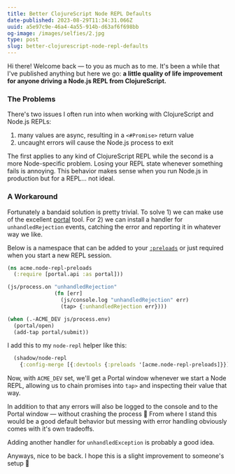 ```yaml
---
title: Better ClojureScript Node REPL Defaults
date-published: 2023-08-29T11:34:31.066Z
uuid: a5e97c9e-46a4-4a55-914b-d63af6f698bb
og-image: /images/selfies/2.jpg
type: post
slug: better-clojurescript-node-repl-defaults
---
```


Hi there! Welcome back — to you as much as to me. It's been a while that I've
published anything but here we go: **a little quality of life improvement for anyone driving a Node.js REPL from ClojureScript.**

### The Problems

There's two issues I often run into when working with ClojureScript and Node.js REPLs:

1. many values are async, resulting in a `<#Promise>` return value
2. uncaught errors will cause the Node.js process to exit

The first applies to any kind of ClojureScript REPL while the second is a more Node-specific problem. Losing your REPL state whenever something fails is annoying. This behavior makes sense when you run Node.js in production but for a REPL... not ideal.

### A Workaround

Fortunately a bandaid solution is pretty trivial. To solve 1) we can make use of the excellent [portal](https://github.com/djblue/portal) tool. For 2) we can install a handler for `unhandledRejection` events, catching the error and reporting it in whatever way we like.

Below is a namespace that can be added to your [`:preloads`](https://shadow-cljs.github.io/docs/UsersGuide.html#_preloads) or just required when you start a new REPL session.

```clj
(ns acme.node-repl-preloads
  (:require [portal.api :as portal]))

(js/process.on "unhandledRejection"
               (fn [err]
                 (js/console.log "unhandledRejection" err)
                 (tap> {:unhandledRejection err})))

(when (.-ACME_DEV js/process.env)
  (portal/open)
  (add-tap portal/submit))
```

I add this to my `node-repl` helper like this:

```clj
  (shadow/node-repl
    {:config-merge [{:devtools {:preloads '[acme.node-repl-preloads]}}]})
```

Now, with `ACME_DEV` set, we'll get a Portal window whenever we start a Node
REPL, allowing us to chain promises into `tap>` and inspecting their value that
way.

In addition to that any errors will also be logged to the console and to the
Portal window — without crashing the process 🙂 From where I stand this would
be a good default behavior but messing with error handling obviously comes with
it's own tradeoffs.

Adding another handler for `unhandledException` is probably a good idea.

Anyways, nice to be back. I hope this is a slight improvement to someone's setup 🤗
